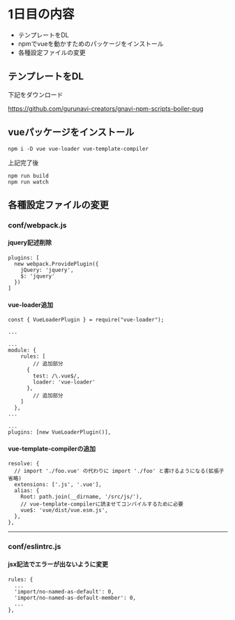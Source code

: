 # 1日目の内容

- テンプレートをDL
- npmでvueを動かすためのパッケージをインストール
- 各種設定ファイルの変更


## テンプレートをDL

下記をダウンロード

https://github.com/gurunavi-creators/gnavi-npm-scripts-boiler-pug


## vueパッケージをインストール

```
npm i -D vue vue-loader vue-template-compiler
```

上記完了後

```
npm run build
npm run watch
```


## 各種設定ファイルの変更

### conf/webpack.js

#### jquery記述削除

```
plugins: [
  new webpack.ProvidePlugin({
    jQuery: 'jquery',
    $: 'jquery'
  })
]
```

#### vue-loader追加

```
const { VueLoaderPlugin } = require("vue-loader");

...

...
module: {
    rules: [
        // 追加部分
      {
        test: /\.vue$/,
        loader: 'vue-loader'
      },
        // 追加部分
    ]
  },
...

...
plugins: [new VueLoaderPlugin()],
```

#### vue-template-compilerの追加

```
resolve: {
  // import './foo.vue' の代わりに import './foo' と書けるようになる(拡張子省略)
  extensions: ['.js', '.vue'],
  alias: {
    Root: path.join(__dirname, '/src/js/'),
    // vue-template-compilerに読ませてコンパイルするために必要
    vue$: 'vue/dist/vue.esm.js',
  },
},
```

---

### conf/eslintrc.js

#### jsx記法でエラーが出ないように変更

```
rules: {
  ...
  'import/no-named-as-default': 0,
  'import/no-named-as-default-member': 0,
  ...
},
```
